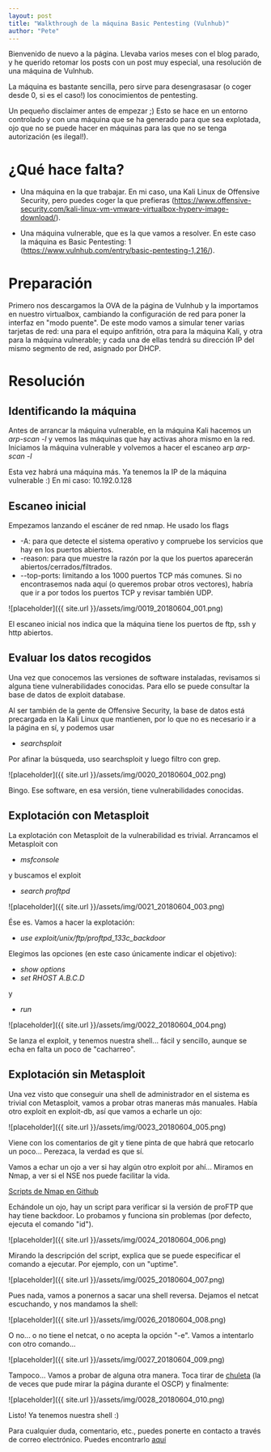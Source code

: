 ```yaml
---
layout: post
title: "Walkthrough de la máquina Basic Pentesting (Vulnhub)"
author: "Pete"
---
```


Bienvenido de nuevo a la página. Llevaba varios meses con el blog parado, y he querido retomar los posts con un post muy especial, una resolución de una máquina de Vulnhub.

La máquina es bastante sencilla, pero sirve para desengrasasar (o coger desde 0, si es el caso!) los conocimientos de pentesting.

Un pequeño disclaimer antes de empezar ;) Esto se hace en un entorno controlado y con una máquina que se ha generado para que sea explotada, ojo que no se puede hacer en máquinas para las que no se tenga autorización (es ilegal!).

# ¿Qué hace falta?
* Una máquina en la que trabajar. 
En mi caso, una Kali Linux de Offensive Security, pero puedes coger la que prefieras (https://www.offensive-security.com/kali-linux-vm-vmware-virtualbox-hyperv-image-download/).

* Una máquina vulnerable, que es la que vamos a resolver. 
En este caso la máquina es Basic Pentesting: 1 (https://www.vulnhub.com/entry/basic-pentesting-1,216/).

# Preparación

Primero nos descargamos la OVA de la página de Vulnhub y la importamos en nuestro virtualbox, cambiando la configuración de red para poner la interfaz en "modo puente". De este modo vamos a simular tener varias tarjetas de red: una para el equipo anfitrión, otra para la máquina Kali, y otra para la máquina vulnerable; y cada una de ellas tendrá su dirección IP del mismo segmento de red, asignado por DHCP.

# Resolución

## Identificando la máquina

Antes de arrancar la máquina vulnerable, en la máquina Kali hacemos un 
_arp-scan -l_ 
y vemos las máquinas que hay activas ahora mismo en la red. Iniciamos la máquina vulnerable y volvemos a hacer el escaneo arp
_arp-scan -l_

Esta vez habrá una máquina más. Ya tenemos la IP de la máquina vulnerable :) En mi caso: 10.192.0.128

## Escaneo inicial

Empezamos lanzando el escáner de red nmap. He usado los flags 

* -A: para que detecte el sistema operativo y compruebe los servicios que hay en los puertos abiertos.
* -reason: para que muestre la razón por la que los puertos aparecerán abiertos/cerrados/filtrados.
* --top-ports: limitando a los 1000 puertos TCP más comunes. Si no encontrasemos nada aquí (o queremos probar otros vectores), habría que ir a por todos los puertos TCP y revisar también UDP.

![placeholder]({{ site.url }}/assets/img/0019_20180604_001.png)

El escaneo inicial nos indica que la máquina tiene los puertos de ftp, ssh y http abiertos.

## Evaluar los datos recogidos

Una vez que conocemos las versiones de software instaladas, revisamos si alguna tiene vulnerabilidades conocidas. Para ello se puede consultar la base de datos de exploit database.

Al ser también de la gente de Offensive Security, la base de datos está precargada en la Kali Linux que mantienen, por lo que no es necesario ir a la página en sí, y podemos usar 
* _searchsploit_

Por afinar la búsqueda, uso searchsploit y luego filtro con grep.

![placeholder]({{ site.url }}/assets/img/0020_20180604_002.png)

Bingo. Ese software, en esa versión, tiene vulnerabilidades conocidas.

## Explotación con Metasploit

La explotación con Metasploit de la vulnerabilidad es trivial. Arrancamos el Metasploit con
* _msfconsole_

y buscamos el exploit
* _search proftpd_

![placeholder]({{ site.url }}/assets/img/0021_20180604_003.png)

Ése es. Vamos a hacer la explotación:
* _use exploit/unix/ftp/proftpd_133c_backdoor_

Elegimos las opciones (en este caso únicamente indicar el objetivo):
* _show options_
* _set RHOST A.B.C.D_

y
* _run_

![placeholder]({{ site.url }}/assets/img/0022_20180604_004.png)

Se lanza el exploit, y tenemos nuestra shell... fácil y sencillo, aunque se echa en falta un poco de "cacharreo".

## Explotación sin Metasploit

Una vez visto que conseguir una shell de administrador en el sistema es trivial con Metasploit, vamos a probar otras maneras más manuales. Había otro exploit en exploit-db, así que vamos a echarle un ojo:

![placeholder]({{ site.url }}/assets/img/0023_20180604_005.png)

Viene con los comentarios de git y tiene pinta de que habrá que retocarlo un poco... Perezaca, la verdad es que sí.

Vamos a echar un ojo a ver si hay algún otro exploit por ahí... Miramos en Nmap, a ver si el NSE nos puede facilitar la vida.

[Scripts de Nmap en Github](https://github.com/nmap/nmap/tree/master/scripts)

Echándole un ojo, hay un script para verificar si la versión de proFTP que hay tiene backdoor. Lo probamos y funciona sin problemas (por defecto, ejecuta el comando "id"). 

![placeholder]({{ site.url }}/assets/img/0024_20180604_006.png)

Mirando la descripción del script, explica que se puede especificar el comando a ejecutar. Por ejemplo, con un "uptime".

![placeholder]({{ site.url }}/assets/img/0025_20180604_007.png)

Pues nada, vamos a ponernos a sacar una shell reversa. Dejamos el netcat escuchando, y nos mandamos la shell:

![placeholder]({{ site.url }}/assets/img/0026_20180604_008.png)

O no... o no tiene el netcat, o no acepta la opción "-e". Vamos a intentarlo con otro comando...

![placeholder]({{ site.url }}/assets/img/0027_20180604_009.png)

Tampoco... Vamos a probar de alguna otra manera. Toca tirar de [chuleta](http://pentestmonkey.net/cheat-sheet/shells/reverse-shell-cheat-sheet) (la de veces que pude mirar la página durante el OSCP) y finalmente:

![placeholder]({{ site.url }}/assets/img/0028_20180604_010.png)

Listo! Ya tenemos nuestra shell :)

Para cualquier duda, comentario, etc., puedes ponerte en contacto a través de correo electrónico. Puedes encontrarlo [aquí](https://livefromsec.github.io/about/)
